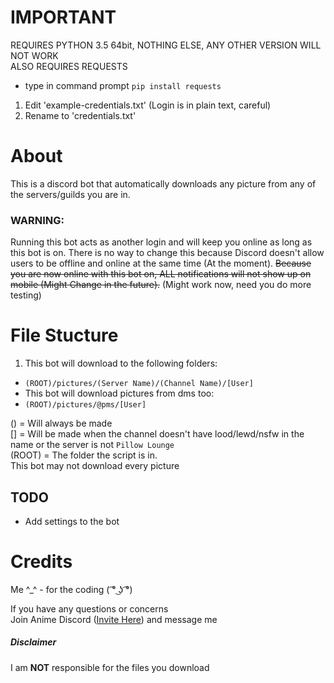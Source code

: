 # IMPORTANT
REQUIRES PYTHON 3.5 64bit, NOTHING ELSE, ANY OTHER VERSION WILL NOT WORK  
ALSO REQUIRES REQUESTS  
- type in command prompt `pip install requests`

1. Edit 'example-credentials.txt' (Login is in plain text, careful)
2. Rename to 'credentials.txt'

# About
This is a discord bot that automatically downloads any picture from any of the servers/guilds you are in.  
### WARNING:  
Running this bot acts as another login and will keep you online as long as this bot is on. There is no way to change this because Discord doesn't allow users to be offline and online at the same time (At the moment). ~~Because you are now online with this bot on, ALL notifications will not show up on mobile (Might Change in the future).~~ (Might work now, need you do more testing)

# File Stucture
1. This bot will download to the following folders:  
 - `(ROOT)/pictures/(Server Name)/(Channel Name)/[User]`  
- This bot will download pictures from dms too:  
 - `(ROOT)/pictures/@pms/[User]`  

() = Will always be made  
[] = Will be made when the channel doesn't have lood/lewd/nsfw in the name or the server is not `Pillow Lounge`  
(ROOT) = The folder the script is in.  
This bot may not download every picture  

TODO
----
- Add settings to the bot

Credits
=======
Me ^_^ - for the coding ( ͡° ͜ʖ ͡°)  


If you have any questions or concerns  
Join Anime Discord ([Invite Here](https://discord.gg/0jsnS27eGHfxNfQ7)) and message me


##### Disclaimer
I am __NOT__ responsible for the files you download
